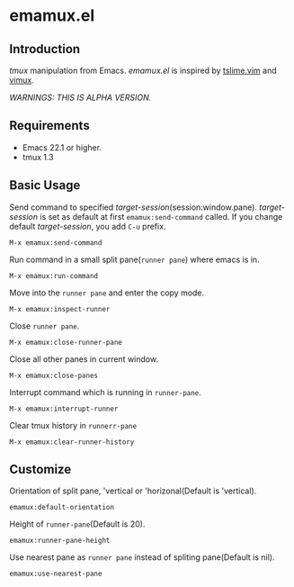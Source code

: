 emamux.el
==================

Introduction
------------
*tmux* manipulation from Emacs. *emamux.el* is inspired by
[tslime.vim](https://github.com/kikijump/tslime.vim) and
[vimux](https://github.com/benmills/vimux/).

*WARNINGS: THIS IS ALPHA VERSION.*


Requirements
------------
* Emacs 22.1 or higher.
* tmux 1.3


Basic Usage
-----------

Send command to specified *target-session*(session:window.pane).
*target-session* is set as default at first `emamux:send-command` called.
If you change default *target-session*, you add `C-u` prefix.

    M-x emamux:send-command

Run command in a small split pane(`runner pane`) where emacs is in.

    M-x emamux:run-command

Move into the `runner pane` and enter the copy mode.

    M-x emamux:inspect-runner

Close `runner pane`.

    M-x emamux:close-runner-pane

Close all other panes in current window.

    M-x emamux:close-panes

Interrupt command which is running in `runner-pane`.

    M-x emamux:interrupt-runner

Clear tmux history in `runnerr-pane`

    M-x emamux:clear-runner-history


Customize
---------

Orientation of split pane, 'vertical or 'horizonal(Default is 'vertical).

    emamux:default-orientation

Height of `runner-pane`(Default is 20).

    emamux:runner-pane-height

Use nearest pane as `runner pane` instead of spliting pane(Default is nil).

    emamux:use-nearest-pane
